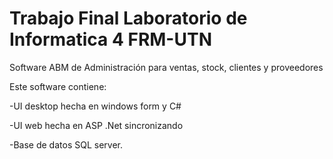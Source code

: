 # Trabajo Final Laboratorio de Informatica 4 FRM-UTN

Software ABM de Administración para ventas, stock, clientes y proveedores

Este software contiene:

-UI desktop hecha en windows form y C# 

-UI web  hecha en ASP .Net sincronizando 

-Base de datos SQL server.
